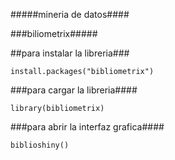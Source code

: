 #####mineria de datos####

###biliometrix#####

##para instalar la libreria###

`install.packages("bibliometrix")`

###para cargar la libreria####

`library(bibliometrix)`

###para abrir la interfaz grafica####

`biblioshiny()`